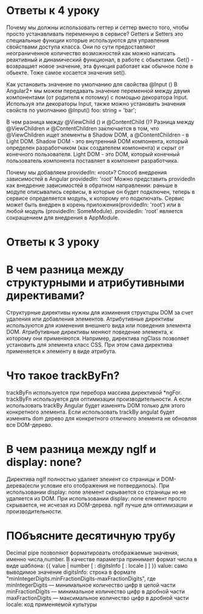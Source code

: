 # Ответы к 4 уроку

Почему мы должны использовать геттер и сеттер вместо того, чтобы просто устанавливать переменную в сервисе? Getters и Setters это специальные функции которые используются для управления свойствами доступа класса. Они по сути предоставляют неограниченное количество возможностей как можно написать реактивный и динамический функционал, в работе с обьектами. Get() - возвращает новое значение, эта функция работает как обычное поле в обьекте. Тоже самое косается значения set().

Как установить значение по умолчанию для свойства @Input () В Angular2+ мы можем передавать значение переменной между двумя компонентами (от родителя к потомку) с помощью декоратора Input. Используя эти декораторы Input, также можно установить значения свойств по умолчанию @Input() foo: string = 'bar';

В чем разница между @ViewChild () и @ContentChild ()? Разница между @ViewChildren и @ContentChildren заключается в том, что @ViewChildren ищет элементы в Shadow DOM, а @ContentChildren - в Light DOM. Shadow DOM - это внутренний DOM компонента, который определен разработчиком (как создателем компонента) и скрыт от конечного пользователя. Light DOM - это DOM, который конечный пользователь компонента поставляет в компонент разработчика.

Почему мы добавляем providedIn: «root»? Cпособ внедрения зависимостей в Angular providedIn: 'root' Можно представить providedIn как внедрение зависимостей в обратном направлении: раньше в модуле описывались сервисы, в которые он будет подключен, теперь в сервисе определяется модуль, к которому его подключать. Сервис может быть внедрен в корень приложения(providedIn: 'root') или в любой модуль (providedIn: SomeModule). providedIn: 'root' является сокращением для внедрения в AppModule.

# Ответы к 3 уроку

# В чем разница между структурными и атрибутивными директивами?

Структурные директивы нужны для изминения структцры DOM за счет удаления или добавления элементов.
Атрибутивные директивы используются для изменения внешнего вида или поведения элемента DOM.
Атрибутивные директивы меняют поведение элемента, к которому они применяются. Например, директива ngClass позволяет установить для элемента класс CSS. При этом сама директива применяется к элементу в виде атрибута.

# Что такое trackByFn?

trackByFn используется при перебора массива директивой *ngFor. trackByFn используется для оптимизации производительности. А если использовать trackBy Angular будет изменять DOM только для этого конкретного элемента. Если использовать trackBy angulat будет изменять dom дерево для конкретного отличного элемента не обновляя все DOM-дерево.

# В чем разница между ngIf и display: none?

Директива ngIf полностью удаляет элеиент со страницы и DOM-дерева(если условие его отображения не потвердилось). При использовании display: none элемент скрывается со страницы но не удаляется из DOM. При использовании display: none елемент просто скрывается, не исчезая из DOM-дерева. ngIf лучше для оптимизации и производительности.

# ПОбъясните десятичную трубу

Decimal pipe позволяют форматировать отображаемые значения, именно числа,number. В качестве параметра принимает формат числа в виде шаблона: {{ value | number [ : digitsInfo [ : locale ] ] }} value: само выводимое значение digitsInfo: строка в формате "minIntegerDigits.minFractionDigits-maxFractionDigits", где minIntegerDigits — минимальное количество цифр в целой части minFractionDigits — минимальное количество цифр в дробной части maxFractionDigits — максимальное количество цифр в дробной части locale: код применяемой культуры
